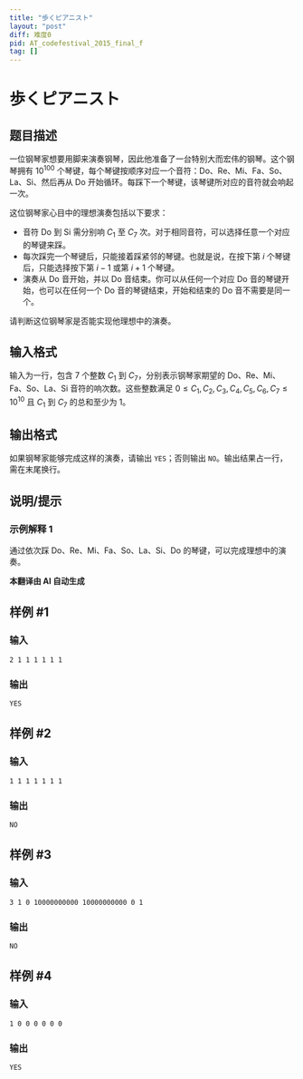 ```yaml
---
title: "歩くピアニスト"
layout: "post"
diff: 难度0
pid: AT_codefestival_2015_final_f
tag: []
---
```


# 歩くピアニスト

## 题目描述

一位钢琴家想要用脚来演奏钢琴，因此他准备了一台特别大而宏伟的钢琴。这个钢琴拥有 $10^{100}$ 个琴键，每个琴键按顺序对应一个音符：Do、Re、Mi、Fa、So、La、Si、然后再从 Do 开始循环。每踩下一个琴键，该琴键所对应的音符就会响起一次。

这位钢琴家心目中的理想演奏包括以下要求：

- 音符 Do 到 Si 需分别响 $C_1$ 至 $C_7$ 次。对于相同音符，可以选择任意一个对应的琴键来踩。
- 每次踩完一个琴键后，只能接着踩紧邻的琴键。也就是说，在按下第 $i$ 个琴键后，只能选择按下第 $i-1$ 或第 $i+1$ 个琴键。
- 演奏从 Do 音开始，并以 Do 音结束。你可以从任何一个对应 Do 音的琴键开始，也可以在任何一个 Do 音的琴键结束，开始和结束的 Do 音不需要是同一个。

请判断这位钢琴家是否能实现他理想中的演奏。

## 输入格式

输入为一行，包含 $7$ 个整数 $C_1$ 到 $C_7$，分别表示钢琴家期望的 Do、Re、Mi、Fa、So、La、Si 音符的响次数。这些整数满足 $0 \leq C_1, C_2, C_3, C_4, C_5, C_6, C_7 \leq 10^{10}$ 且 $C_1$ 到 $C_7$ 的总和至少为 $1$。

## 输出格式

如果钢琴家能够完成这样的演奏，请输出 `YES`；否则输出 `NO`。输出结果占一行，需在末尾换行。

## 说明/提示

### 示例解释 1

通过依次踩 Do、Re、Mi、Fa、So、La、Si、Do 的琴键，可以完成理想中的演奏。

 **本翻译由 AI 自动生成**

## 样例 #1

### 输入

```
2 1 1 1 1 1 1
```

### 输出

```
YES
```

## 样例 #2

### 输入

```
1 1 1 1 1 1 1
```

### 输出

```
NO
```

## 样例 #3

### 输入

```
3 1 0 10000000000 10000000000 0 1
```

### 输出

```
NO
```

## 样例 #4

### 输入

```
1 0 0 0 0 0 0
```

### 输出

```
YES
```

